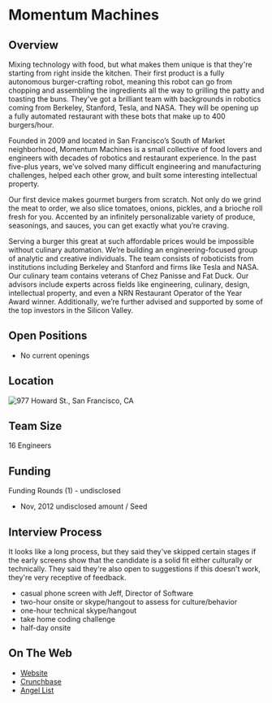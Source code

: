 # Momentum Machines
## Overview
Mixing technology with food, but what makes them unique is that they're starting from right inside the kitchen. Their first product is a fully autonomous burger-crafting robot, meaning this robot can go from chopping and assembling the ingredients all the way to grilling the patty and toasting the buns. They've got a brilliant team with backgrounds in robotics coming from Berkeley, Stanford, Tesla, and NASA. They will be opening up a fully automated restaurant with these bots that make up to 400 burgers/hour.

Founded in 2009 and located in San Francisco’s South of Market neighborhood, Momentum Machines is a small collective of food lovers and engineers with decades of robotics and restaurant experience. In the past five-plus years, we’ve solved many difficult engineering and manufacturing challenges, helped each other grow, and built some interesting intellectual property.

Our first device makes gourmet burgers from scratch. Not only do we grind the meat to order, we also slice tomatoes, onions, pickles, and a brioche roll fresh for you. Accented by an infinitely personalizable variety of produce, seasonings, and sauces, you can get exactly what you’re craving.

Serving a burger this great at such affordable prices would be impossible without culinary automation. We’re building an engineering-focused group of analytic and creative individuals. The team consists of roboticists from institutions including Berkeley and Stanford and firms like Tesla and NASA. Our culinary team contains veterans of  Chez Panisse and Fat Duck. Our advisors include experts across fields like engineering, culinary, design, intellectual property, and even a NRN Restaurant Operator of the Year Award winner. Additionally, we’re further advised and supported by some of the top investors in the Silicon Valley.

## Open Positions
+ No current openings

## Location
![977 Howard St., San Francisco, CA](https://maps.googleapis.com/maps/api/staticmap?center=977+Howard+St.,+San+Francisco,+CA&zoom=13&scale=false&size=600x300&maptype=roadmap&format=png&visual_refresh=true)

## Team Size
16 Engineers

## Funding
Funding Rounds (1) - undisclosed
+ Nov, 2012	undisclosed amount / Seed

## Interview Process
It looks like a long process, but they said they've skipped certain stages if the early screens show that the candidate is a solid fit either culturally or technically. They said they're also open to suggestions if this doesn't work, they're very receptive of feedback.

+ casual phone screen with Jeff, Director of Software
+ two-hour onsite or skype/hangout to assess for culture/behavior
+ one-hour technical skype/hangout
+ take home coding challenge
+ half-day onsite

## On The Web
+ [Website](http://momentummachines.com/)
+ [Crunchbase](https://www.crunchbase.com/organization/momentum-machines#/entity)
+ [Angel List](https://angel.co/momentum-machines)
